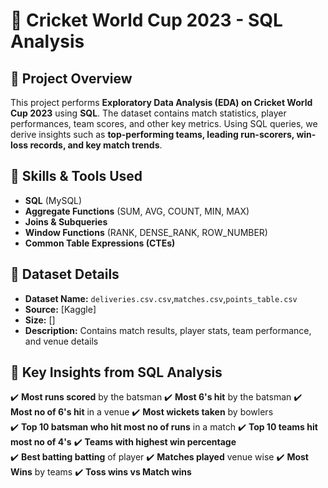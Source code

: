 # 🏏 Cricket World Cup 2023 - SQL Analysis  

## 📌 Project Overview  
This project performs **Exploratory Data Analysis (EDA) on Cricket World Cup 2023** using **SQL**. The dataset contains match statistics, player performances, team scores, and other key metrics. Using SQL queries, we derive insights such as **top-performing teams, leading run-scorers, win-loss records, and key match trends**.  

## 🚀 Skills & Tools Used  
- **SQL** (MySQL)  
- **Aggregate Functions** (SUM, AVG, COUNT, MIN, MAX)  
- **Joins & Subqueries**  
- **Window Functions** (RANK, DENSE_RANK, ROW_NUMBER)  
- **Common Table Expressions (CTEs)**  

## 📂 Dataset Details  
- **Dataset Name:** `deliveries.csv.csv`,`matches.csv`,`points_table.csv`  
- **Source:** [Kaggle]  
- **Size:** []  
- **Description:** Contains match results, player stats, team performance, and venue details  

## 🔎 Key Insights from SQL Analysis  
✔️ **Most runs scored** by the batsman 
✔️ **Most 6's hit** by the batsman
✔️ **Most no of 6's hit** in a venue
✔️ **Most wickets taken** by bowlers  
✔️ **Top 10 batsman who hit most no of runs** in a match
✔️ **Top 10 teams hit most no of 4's**
✔️ **Teams with highest win percentage**  
✔️ **Best batting batting** of player
✔️ **Matches played** venue wise
✔️ **Most Wins** by teams
✔️ **Toss wins vs Match wins**
